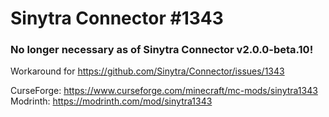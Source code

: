 # Sinytra Connector #1343

### No longer necessary as of Sinytra Connector v2.0.0-beta.10!

Workaround for https://github.com/Sinytra/Connector/issues/1343

CurseForge: https://www.curseforge.com/minecraft/mc-mods/sinytra1343  
Modrinth: https://modrinth.com/mod/sinytra1343
